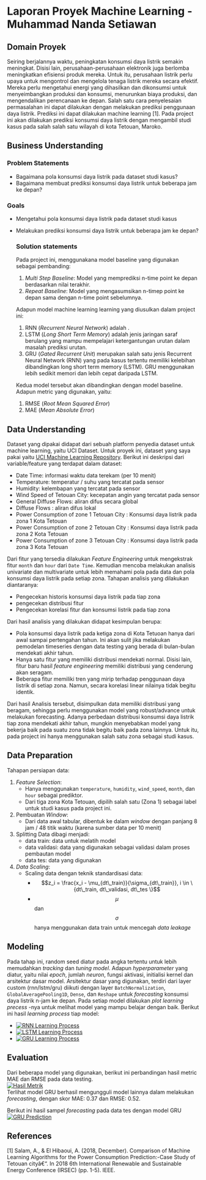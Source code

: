 # Laporan Proyek Machine Learning - Muhammad Nanda Setiawan

## Domain Proyek

Seiring berjalannya waktu, peningkatan konsumsi daya listrik semakin meningkat. Disisi lain, perusahaan-perusahaan elektronik juga berlomba meningkatkan efisiensi produk mereka. Untuk itu, perusahaan listrik perlu upaya untuk mengontrol dan mengelola tenaga listrik mereka secara efektif. Mereka perlu mengetahui energi yang dihasilkan dan dikonsumsi untuk menyeimbangkan produksi dan konsumsi, menurunkan biaya produksi, dan mengendalikan perencanaan ke depan. Salah satu cara penyelesaian permasalahan ini dapat dilakukan dengan melakukan prediksi penggunaan daya listrik. Prediksi ini dapat dilakukan machine learning [1]. Pada project ini akan dilakukan prediksi konsumsi daya listrik dengan mengambil studi kasus pada salah salah satu wilayah di kota Tetouan, Maroko.

## Business Understanding

### Problem Statements  
- Bagaimana pola konsumsi daya listrik pada dataset studi kasus?
- Bagaimana membuat prediksi konsumsi daya listrik untuk beberapa jam ke depan?

### Goals  
- Mengetahui pola konsumsi daya listrik pada dataset studi kasus
- Melakukan prediksi konsumsi daya listrik untuk beberapa jam ke depan?

    ### Solution statements  
    
    Pada project ini, menggunakana model baseline yang digunakan sebagai pembanding:
    1. _Multi Step Baseline_:  Model yang memprediksi n-time point ke depan berdasarkan nilai terakhir.
    2. _Repeat Baseline_: Model yang mengasumsikan n-timep point ke depan sama dengan n-time point sebelumnya.
    
    Adapun model machine learning learning yang diusulkan dalam project ini:  
    1. RNN (_Recurrent Neural Network_) adalah .
    2. LSTM (_Long Short Term Memory_) adalah jenis jaringan saraf berulang yang mampu mempelajari ketergantungan urutan dalam masalah prediksi urutan.
    3. GRU (_Gated Recurrent Unit_) merupakan salah satu jenis Recurrent Neural Network (RNN) yang pada kasus tertentu memiliki kelebihan dibandingkan long short term memory (LSTM). GRU menggunakan lebih sedikit memori dan lebih cepat daripada LSTM.

    Kedua model tersebut akan dibandingkan dengan model baseline. Adapun metric yang digunakan, yaitu:
    1. RMSE (_Root Mean Squared Error_)
    2. MAE (_Mean Absolute Error_)


## Data Understanding  

Dataset yang dipakai didapat dari sebuah platform penyedia dataset untuk machine learning, yaitu UCI Dataset. Untuk proyek ini, dataset yang saya pakai yaitu [UCI Machine Learning Repository](https://archive.ics.uci.edu/ml/datasets/Power+consumption+of+Tetouan+city). 
Berikut ini deskripsi dari variable/feature yang terdapat dalam dataset:

* Date Time: informasi waktu data terekam (per 10 menit)
* Temperature: temperatur / suhu yang tercatat pada sensor
* Humidity: kelembapan yang tercatat pada sensor
* Wind Speed of Tetouan City: kecepatan angin yang tercatat pada sensor
* General Diffuse Flows: aliran difus secara global
* Diffuse Flows : aliran difus lokal
* Power Consumption of zone 1 Tetouan City : Konsumsi daya listrik pada zona 1 Kota Tetouan
* Power Consumption of zone 2 Tetouan City : Konsumsi daya listrik pada zona 2 Kota Tetouan
* Power Consumption of zone 3 Tetouan City : Konsumsi daya listrik pada zona 3 Kota Tetouan

Dari fitur yang tersedia dilakukan _Feature Engineering_ untuk mengekstrak fitur `month` dan `hour` dari `Date Time`. Kemudian mencoba melakukan analisis univariate dan multivariate untuk lebih memahami pola pada data dan pola konsumsi daya listrik pada setiap zona. Tahapan analisis yang dilakukan diantaranya:
* Pengecekan historis konsumsi daya listrik pada tiap zona
* pengecekan distribusi fitur
* Pengecekan korelasi fitur dan konsumsi listrik pada tiap zona

Dari hasil analisis yang dilakukan didapat kesimpulan berupa:
* Pola konsumsi daya listrik pada ketiga zona di Kota Tetuoan hanya dari awal sampai pertengahan tahun. Ini akan sulit jika melakukan pemodelan timeseries dengan data testing yang berada di bulan-bulan mendekati akhir tahun.
* Hanya satu fitur yang memiliki distribusi mendekati normal. Disisi lain, fitur baru hasil _feature engineering_ memiliki distribusi yang cenderung akan seragam.
* Beberapa fitur memiliki tren yang mirip terhadap penggunaan daya listrik di setiap zona. Namun, secara korelasi linear nilainya tidak begitu identik. 

Dari hasil Analisis tersebut, disimpulkan data memiliki distribusi yang beragam, sehingga perlu menggunakan model yang robust/advance untuk melakukan forecasting. Adanya perbedaan distribusi konsumsi daya listrik tiap zona mendekati akhir tahun, mungkin menyebabkan model yang bekerja baik pada suatu zona tidak begitu baik pada zona lainnya. Untuk itu, pada project ini hanya menggunakan salah satu zona sebagai studi kasus.

## Data Preparation  

Tahapan persiapan data: 
1. _Feature Selection_:   
    * Hanya menggunakan `temperature`, `humidity`, `wind_speed`, `month`, dan `hour` sebagai prediktor.  
    * Dari tiga zona Kota Tetouan, dipilih salah satu (Zona 1) sebagai label untuk studi kasus pada project ini. 
2. Pembuatan _Window_:  
    * Dari data awal tabular, dibentuk ke dalam _window_ dengan panjang 8 jam / 48 titik waktu (karena sumber data per 10 menit)
3. Splitting Data dibagi menjadi:  
    * data train: data untuk melatih model  
    * data validasi: data yang digunakan sebagai validasi dalam proses pembautan model  
    * data tes: data yang digunakan  
4. _Data Scaling_:
    * Scaling data dengan teknik standardisasi data: 
        * $$z_i = \frac{x_i - \mu_{dt\_train}}{\sigma_{dt\_train}},  i \in \{dt\_train, dt\_validasi, dt\_tes \}$$  
        * $$\mu$$ dan $$\sigma$$ hanya menggunakan data train untuk mencegah _data leakage_


## Modeling

Pada tahap ini, random seed diatur pada angka tertentu untuk lebih memudahkan _tracking_ dan _tuning model_. Adapun _hyperparameter_ yang diatur, yaitu nilai _epoch_, jumlah _neuron_, fungsi aktivasi, initialisi kernel dan arsitektur dasar model. Arsitektur dasar yang digunakan, terdiri dari layer custom (rnn/lstm/gru) diikuti dengan layer `BatchNormalization`, `GlobalAveragePooling1D`, `Dense`, dan `Reshape` untuk _forecasting_ konsumsi daya listrik n-jam ke depan. Pada setiap model dilakukan _plot learning precess_ -nya untuk melihat model yang mampu belajar dengan baik. Berikut ini hasil _learning process_ tiap model:
* [![RNN Learning Process](https://drive.google.com/file/d/1uwQCosRVPYRRZIObFyi7hiDemLgqYha8/view?usp=sharing "RNN Learning Process")](https://drive.google.com/file/d/1uwQCosRVPYRRZIObFyi7hiDemLgqYha8/view?usp=sharing)  
* [![LSTM Learning Process](https://drive.google.com/file/d/1uw8sXDH0P994zqql7TT5LH3q5krqRZAH/view?usp=sharing "LSTM Learning Process")](https://drive.google.com/file/d/1uw8sXDH0P994zqql7TT5LH3q5krqRZAH/view?usp=sharing)  
* [![GRU Learning Process](https://drive.google.com/file/d/1uy8yxNz_NQTlpCKDBRmh_jspAwrShLm6/view?usp=sharing "GRU Learning Process")](https://drive.google.com/file/d/1uy8yxNz_NQTlpCKDBRmh_jspAwrShLm6/view?usp=sharing)


## Evaluation

Dari beberapa model yang digunakan, berikut ini perbandingan hasil metric MAE dan RMSE pada data testing.  
[![Hasil Metrik](https://drive.google.com/file/d/1v9YCkYrSVc1uoB3hpi4JZPOkVZ7CVfvr/view?usp=sharing "Hasil Metrik")](https://drive.google.com/file/d/1v9YCkYrSVc1uoB3hpi4JZPOkVZ7CVfvr/view?usp=sharing)  
Terlihat model GRU berhasil mengungguli model lainnya dalam melakukan _forecasting_, dengan skor MAE: 0.37 dan RMSE: 0.52. 

Berikut ini hasil sampel _forecasting_ pada data tes dengan model GRU  
[![GRU Prediction](https://drive.google.com/file/d/1v7AI3XKbo0w_dU19P7qTTni8rP0IehJZ/view?usp=sharing "Gru Prediction")](https://drive.google.com/file/d/1v7AI3XKbo0w_dU19P7qTTni8rP0IehJZ/view?usp=sharing)


## References  

[1] Salam, A., & El Hibaoui, A. (2018, December). Comparison of Machine Learning Algorithms for the Power Consumption Prediction:-Case Study of Tetouan cityâ€“. In 2018 6th International Renewable and Sustainable Energy Conference (IRSEC) (pp. 1-5). IEEE.
